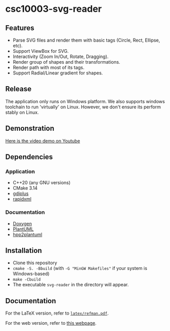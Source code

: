 # csc10003-svg-reader
  
## Features

- Parse SVG files and render them with basic tags (Circle, Rect, Ellipse, etc).
- Support ViewBox for SVG.
- Interactivity (Zoom In/Out, Rotate, Dragging).
- Render group of shapes and their transformations.
- Render path with most of its tags.
- Support Radial/Linear gradient for shapes.

## Release

The application only runs on Windows platform. We also supports windows toolchain to run 'virtually' on Linux. However, we don't ensure its perform stably on Linux.

## Demonstration
[Here is the video demo on Youtube](https://youtu.be/PYpJSK_OGnI?si=Ip6UWNFg1aipduIO)

## Dependencies

### Application

- C++20 (any GNU versions)
- CMake 3.14
- [gdiplus](https://github.com/mono/libgdiplus)
- [rapidxml](https://rapidxml.sourceforge.net)

### Documentation

- [Doxygen](https://www.doxygen.nl/)
- [PlantUML](https://plantuml.com/)
- [hpp2plantuml](https://github.com/thibaultmarin/hpp2plantuml)

## Installation

- Clone this repository
- `cmake -S. -Bbuild` (with `-G "MinGW Makefiles"` if your system is Windows-based)
- `make -Cbuild` 
- The executable `svg-reader` in the directory will appear.


## Documentation

For the LaTeX version, refer to [`latex/refman.pdf`](https://github.com/ntkwan/csc10003-svg-reader/tree/main/latex).

For the web version, refer to [this webpage](ntkwan.github.io/csc10003-svg-reader/).
